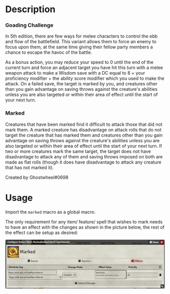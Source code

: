 
# Description

### Goading Challenge

In 5th edition, there are few ways for melee characters to control the ebb and flow of the battlefield. This variant allows them to force an enemy to focus upon them, at the same time giving their fellow party members a chance to escape the havoc of the battle.

As a bonus action, you may reduce your speed to 0 until the end of the current turn and force an adjacent target you have hit this turn with a melee weapon attack to make a Wisdom save with a DC equal to 8 + your proficiency modifier + the ability score modifier which you used to make the attack. On a failed save, the target is marked by you, and creatures other than you gain advantage on saving throws against the creature's abilities unless you are also targeted or within their area of effect until the start of your next turn.

### Marked

Creatures that have been marked find it difficult to attack those that did not mark them. A marked creature has disadvantage on attack rolls that do not target the creature that has marked them and creatures other than you gain advantage on saving throws against the creature's abilities unless you are also targeted or within their area of effect until the start of your next turn. If two or more creatures mark the same target, the target does not have disadvantage to attack any of them and saving throws imposed on both are made as flat rolls (though it does have disadvantage to attack any creature that has not marked it).

Created by Ghostwheel#0698

# Usage

Import the `marked` macro as a global macro.

The only requirement for any item/ feature/ spell that wishes to mark needs to have an effect with the changes as shown in the picture below, the rest of the effect can be setup as desired:

![effect setup](./effect-setup.png)

